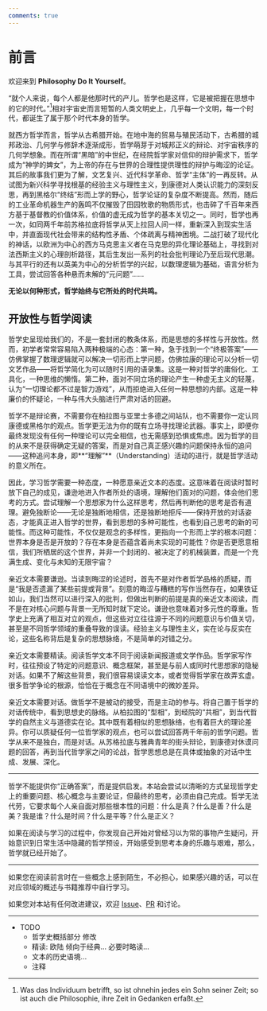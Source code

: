 ```yaml
---
comments: true
---
```


# 前言

欢迎来到 **Philosophy Do It Yourself**。

“就个人来说，每个人都是他那时代的产儿。哲学也是这样，它是被把握在思想中的它的时代。”[^1]相对宇宙史而言短暂的人类文明史上，几乎每一个文明，每一个时代，都诞生了属于那个时代本身的哲学。

就西方哲学而言，哲学从古希腊开始。在地中海的贸易与殖民活动下，古希腊的城邦政治、几何学与修辞术逐渐成形，哲学萌芽于对城邦正义的辩论、对宇宙秩序的几何学想象。而在所谓“黑暗”的中世纪，在经院哲学家对信仰的辩护需求下，哲学成为“神学的婢女”，为上帝的存在与世界的合理性提供理性的辩护与晦涩的论证。其后的故事我们更为了解，文艺复兴、近代科学革命、哲学“主体”的一再反转。从试图为新兴科学寻找根基的经验主义与理性主义，到康德对人类认识能力的深刻反思，再到黑格尔“终结”形而上学的野心，哲学论证的复杂度不断提高。然而，随后的工业革命机器生产的轰鸣不仅摧毁了田园牧歌的物质形式，也击碎了千百年来西方基于基督教的价值体系，价值的虚无成为哲学的基本关切之一。同时，哲学也再一次，如同两千年前苏格拉底将哲学从天上拉回人间一样，重新深入到现实生活中，并直面现代社会带来的结构性矛盾、个体疏离与精神困境。二战打破了现代化的神话，以欧洲为中心的西方马克思主义者在马克思的异化理论基础上，寻找到对法西斯主义的心理剖析路径，其后生发出一系列的社会批判理论乃至后现代思潮。与其平行的还有以英美为中心的分析哲学的兴起，以数理逻辑为基础，语言分析为工具，尝试回答各种悬而未解的“元问题”......

**无论以何种形式，哲学始终与它所处的时代共鸣。**

## 开放性与哲学阅读

哲学史呈现给我们的，不是一套封闭的教条体系，而是思想的多样性与开放性。然而，初学者常常容易陷入两种极端的心态：第一种，急于找到一个“终极答案”——仿佛掌握了数理逻辑就可以解决一切形而上学问题，仿佛拉康的理论可以分析一切文艺作品——将哲学简化为可以随时引用的语录集。这是一种对哲学的庸俗化、工具化，一种思维的懒惰。第二种，面对不同立场的理论产生一种虚无主义的轻蔑，认为“一切理论都不过是智力游戏”，从而拒绝进入任何一种思想的内部。这是一种廉价的怀疑论，一种与伟大头脑进行严肃对话的回避。

哲学不是辩论赛，不需要你在柏拉图与亚里士多德之间站队，也不需要你一定认同康德或黑格尔的观点。哲学更无法为你的既有立场寻找理论武器。事实上，即便你最终发现没有任何一种理论可以完全相信，也无需感到恐惧或焦虑。因为哲学的目的从来不是获得确定无疑的答案，而是对自己真正感兴趣的问题保持永恒的追问——这种追问本身，即**“理解”**（Understanding）活动的进行，就是哲学活动的意义所在。

因此，学习哲学需要一种态度，一种愿意亲近文本的态度。这意味着在阅读时暂时放下自己的成见，谦逊地进入作者所处的语境，理解他们面对的问题，体会他们思考的方式。尝试理解一个思想家为什么这样思考，然后再判断他的思考是否有道理。避免独断论——无论是独断地相信，还是独断地拒斥——保持开放的对话姿态，才能真正进入哲学的世界，看到思想的多种可能性，也看到自己思考的新的可能性。而这种可能性，不仅仅是观念的多样性，更指向一个形而上学的根本问题：世界本身是否是开放的？存在本身是否蕴含着尚未实现的可能性？你是否更愿意相信，我们所栖居的这个世界，并非一个封闭的、被决定了的机械装置，而是一个充满生成、变化与未知的无限宇宙？

亲近文本需要谦逊。当读到晦涩的论述时，首先不是对作者哲学品格的质疑，而是“我是否遗漏了某些前提或背景”。刻意的晦涩与糟糕的写作当然存在，如果铁证如山，我们当然可以进行深入的批判，但做出判断的前提是真的亲近文本阅读，而不是在对核心问题与背景一无所知时就下定论。谦逊也意味着对多元性的尊重。哲学史上充满了相互对立的观点，但这些对立往往源于不同的问题意识与价值关切，甚至是不同哲学领域的重叠导致的误读。经验主义与理性主义，实在论与反实在论，这些名称背后是复杂的思想脉络，不是简单的对错之分。

亲近文本需要精读。阅读哲学文本不同于阅读新闻报道或文学作品。哲学家写作时，往往预设了特定的问题意识、概念框架，甚至是与前人或同时代思想家的隐秘对话。如果不了解这些背景，我们很容易误读文本，或者觉得哲学家在故弄玄虚。很多哲学争论的根源，恰恰在于概念在不同语境中的微妙差异。

亲近文本需要对话。做哲学不是被动的接受，而是主动的参与。将自己置于哲学的对话传统中，看到思想史的脉络。从柏拉图的“型相”，到经院的“共相”，到当代哲学的自然主义与道德实在论。其中既有着相似的思想脉络，也有着巨大的理论差异。你可以质疑任何一位哲学家的观点，也可以尝试回答两千年前的哲学问题。哲学从来不是独白，而是对话。从苏格拉底与雅典青年的街头辩论，到康德对休谟问题的回答，再到当代哲学家之间的论战，哲学思想总是在具体或抽象的对话中生成、发展、深化。

---

哲学不能提供你“正确答案”，而是提供启发。本站会尝试以清晰的方式呈现哲学史上的重要问题、核心概念与主要论证，但最终的思考，必须由自己完成。哲学无法代劳，它要求每个人亲自面对那些根本性的问题：什么是真？什么是善？什么是美？我是谁？什么是时间？什么是平等？什么是正义？

如果在阅读与学习的过程中，你发现自己开始对曾经习以为常的事物产生疑问，开始意识到日常生活中隐藏的哲学预设，开始感受到思考本身的乐趣与艰难，那么，哲学就已经开始了。

---

如果您在阅读前言时在一些概念上感到陌生，不必担心，如果感兴趣的话，可以在对应领域的概述与书籍推荐中自行学习。

如果您对本站有任何改进建议，欢迎 [Issue](https://github.com/PhilDIY/PhilDIY/issues)、[PR](https://github.com/PhilDIY/PhilDIY/pulls) 和讨论。

---

- TODO
    - 哲学史概括部分 修改
    - 精读: 欧陆 倾向于经典... 必要时略读...
    - 文本的历史语境...
    - 注释

[^1]: Was das Individuum betrifft, so ist ohnehin jedes ein Sohn seiner Zeit; so ist auch die Philosophie, ihre Zeit in Gedanken erfaßt.